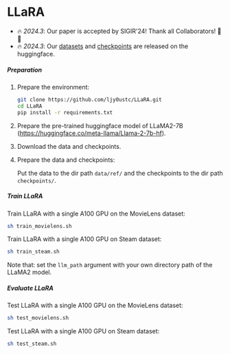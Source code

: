 # LLaRA

- 🔥 *2024.3*: Our paper is accepted by SIGIR'24! Thank all Collaborators! 🎉🎉
- 🔥 *2024.3*: Our [datasets](https://huggingface.co/datasets/joyliao7777/LLaRA) and [checkpoints](https://huggingface.co/joyliao7777/LLaRA) are released on the huggingface.
  
##### Preparation

1. Prepare the environment: 

   ```sh
   git clone https://github.com/ljy0ustc/LLaRA.git
   cd LLaRA
   pip install -r requirements.txt
   ```

2. Prepare the pre-trained huggingface model of LLaMA2-7B (https://huggingface.co/meta-llama/Llama-2-7b-hf).

3. Download the data and checkpoints.

4. Prepare the data and checkpoints:

   Put the data to the dir path `data/ref/` and the checkpoints to the dir path `checkpoints/`.

##### Train LLaRA

Train LLaRA with a single A100 GPU on the MovieLens dataset:

```sh
sh train_movielens.sh
```

Train LLaRA with a single A100 GPU on Steam dataset:

```sh
sh train_steam.sh
```

Note that: set the `llm_path` argument with your own directory path of the LLaMA2 model.

##### Evaluate LLaRA

Test LLaRA with a single A100 GPU on the MovieLens dataset:

```sh
sh test_movielens.sh
```

Test LLaRA with a single A100 GPU on Steam dataset:

```sh
sh test_steam.sh
```
